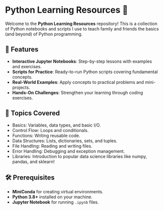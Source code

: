 # Python Learning Resources 🐍

Welcome to the **Python Learning Resources** repository! This is a collection of Python notebooks and scripts I use to teach family and friends the basics (and beyond) of Python programming.

## 🌟 Features  
- **Interactive Jupyter Notebooks**: Step-by-step lessons with examples and exercises.  
- **Scripts for Practice**: Ready-to-run Python scripts covering fundamental concepts.  
- **Real-World Examples**: Apply concepts to practical problems and mini-projects.  
- **Hands-On Challenges**: Strengthen your learning through coding exercises.  

## 📖 Topics Covered

- Basics: Variables, data types, and basic I/O.
- Control Flow: Loops and conditionals.
- Functions: Writing reusable code.
- Data Structures: Lists, dictionaries, sets, and tuples.
- File Handling: Reading and writing files.
- Error Handling: Debugging and exception management.
- Libraries: Introduction to popular data science libraries like numpy, pandas, and sklearn!


## 🛠️ Prerequisites  
- **MiniConda** for creating virtual environments.
- **Python 3.8+** installed on your machine.  
- **Jupyter Notebook** for running `.ipynb` files. 

